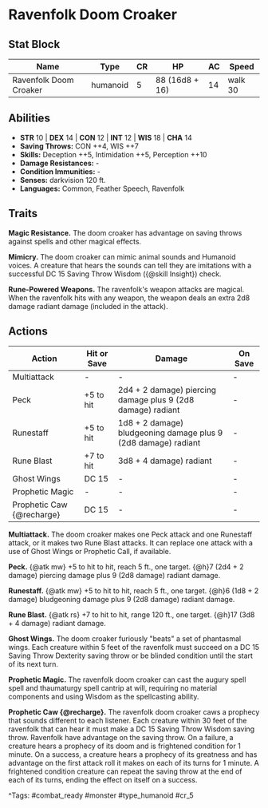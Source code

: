 # Ravenfolk Doom Croaker

## Stat Block

| Name | Type | CR | HP | AC | Speed |
|------|------|----|----|----|-------|
| Ravenfolk Doom Croaker | humanoid | 5 | 88 (16d8 + 16) | 14 | walk 30 |

## Abilities

- **STR** 10 | **DEX** 14 | **CON** 12 | **INT** 12 | **WIS** 18 | **CHA** 14
- **Saving Throws:** CON ++4, WIS ++7  
- **Skills:** Deception ++5, Intimidation ++5, Perception ++10  
- **Damage Resistances:** -  
- **Condition Immunities:** -  
- **Senses:** darkvision 120 ft.  
- **Languages:** Common, Feather Speech, Ravenfolk

## Traits

**Magic Resistance.** The doom croaker has advantage on saving throws against spells and other magical effects.

**Mimicry.** The doom croaker can mimic animal sounds and Humanoid voices. A creature that hears the sounds can tell they are imitations with a successful DC 15 Saving Throw Wisdom ({@skill Insight}) check.

**Rune-Powered Weapons.** The ravenfolk's weapon attacks are magical. When the ravenfolk hits with any weapon, the weapon deals an extra 2d8 damage radiant damage (included in the attack).


## Actions

| Action | Hit or Save | Damage | On Save |
|--------|--------------|--------|----------|
| Multiattack | - | - | - |
| Peck | +5 to hit | 2d4 + 2 damage) piercing damage plus 9 (2d8 damage) radiant | - |
| Runestaff | +5 to hit | 1d8 + 2 damage) bludgeoning damage plus 9 (2d8 damage) radiant | - |
| Rune Blast | +7 to hit | 3d8 + 4 damage) radiant | - |
| Ghost Wings | DC 15 | - | - |
| Prophetic Magic | - | - | - |
| Prophetic Caw {@recharge} | DC 15 | - | - |

**Multiattack.** The doom croaker makes one Peck attack and one Runestaff attack, or it makes two Rune Blast attacks. It can replace one attack with a use of Ghost Wings or Prophetic Call, if available.

**Peck.** {@atk mw} +5 to hit to hit, reach 5 ft., one target. {@h}7 (2d4 + 2 damage) piercing damage plus 9 (2d8 damage) radiant damage.

**Runestaff.** {@atk mw} +5 to hit to hit, reach 5 ft., one target. {@h}6 (1d8 + 2 damage) bludgeoning damage plus 9 (2d8 damage) radiant damage.

**Rune Blast.** {@atk rs} +7 to hit to hit, range 120 ft., one target. {@h}17 (3d8 + 4 damage) radiant damage.

**Ghost Wings.** The doom croaker furiously "beats" a set of phantasmal wings. Each creature within 5 feet of the ravenfolk must succeed on a DC 15 Saving Throw Dexterity saving throw or be blinded condition until the start of its next turn.

**Prophetic Magic.** The ravenfolk doom croaker can cast the augury spell spell and thaumaturgy spell cantrip at will, requiring no material components and using Wisdom as the spellcasting ability.

**Prophetic Caw {@recharge}.** The ravenfolk doom croaker caws a prophecy that sounds different to each listener. Each creature within 30 feet of the ravenfolk that can hear it must make a DC 15 Saving Throw Wisdom saving throw. Ravenfolk have advantage on the saving throw. On a failure, a creature hears a prophecy of its doom and is frightened condition for 1 minute. On a success, a creature hears a prophecy of its greatness and has advantage on the first attack roll it makes on each of its turns for 1 minute. A frightened condition creature can repeat the saving throw at the end of each of its turns, ending the effect on itself on a success.


^Tags: #combat_ready #monster #type_humanoid #cr_5